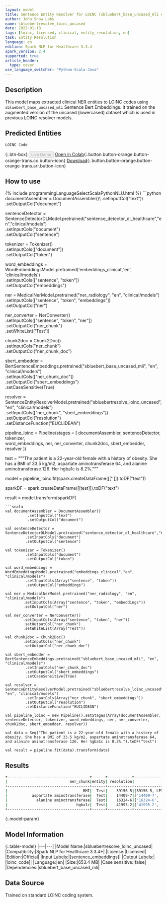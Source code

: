 ```yaml
---
layout: model
title: Sentence Entity Resolver for LOINC (sbluebert_base_uncased_mli embeddings)
author: John Snow Labs
name: sbluebertresolve_loinc_uncased
date: 2022-01-18
tags: [loinc, licensed, clinical, entity_resolution, en]
task: Entity Resolution
language: en
edition: Spark NLP for Healthcare 3.3.4
spark_version: 2.4
supported: true
article_header:
  type: cover
use_language_switcher: "Python-Scala-Java"
---
```


## Description

This model maps extracted clinical NER entities to LOINC codes using `sbluebert_base_uncased_mli` Sentence Bert Embeddings. It trained on the augmented version of the uncased (lowercased) dataset which is used in previous LOINC resolver models.

## Predicted Entities

`LOINC Code`

{:.btn-box}
<button class="button button-orange" disabled>Live Demo</button>
[Open in Colab](https://colab.research.google.com/github/JohnSnowLabs/spark-nlp-workshop/blob/master/tutorials/Certification_Trainings/Healthcare/24.Improved_Entity_Resolvers_in_SparkNLP_with_sBert.ipynb){:.button.button-orange.button-orange-trans.co.button-icon}
[Download](https://s3.amazonaws.com/auxdata.johnsnowlabs.com/clinical/models/sbluebertresolve_loinc_uncased_en_3.3.4_2.4_1642535076764.zip){:.button.button-orange.button-orange-trans.arr.button-icon}

## How to use



<div class="tabs-box" markdown="1">
{% include programmingLanguageSelectScalaPythonNLU.html %}
```python
documentAssembler = DocumentAssembler()\
      .setInputCol("text")\
      .setOutputCol("document")

sentenceDetector = SentenceDetectorDLModel.pretrained("sentence_detector_dl_healthcare","en","clinical/models")\
      .setInputCols("document")\
      .setOutputCol("sentence")

tokenizer = Tokenizer() \
      .setInputCols(["document"]) \
      .setOutputCol("token")

word_embeddings = WordEmbeddingsModel.pretrained('embeddings_clinical','en', 'clinical/models')\
      .setInputCols(["sentence", "token"])\
      .setOutputCol("embeddings")

ner = MedicalNerModel.pretrained("ner_radiology", "en", "clinical/models") \
     .setInputCols(["sentence", "token", "embeddings"]) \
     .setOutputCol("ner")

ner_converter = NerConverter() \
    .setInputCols(["sentence", "token", "ner"]) \
    .setOutputCol("ner_chunk")\
    .setWhiteList(['Test'])

chunk2doc = Chunk2Doc() \
    .setInputCols("ner_chunk") \
    .setOutputCol("ner_chunk_doc")

sbert_embedder = BertSentenceEmbeddings.pretrained("sbluebert_base_uncased_mli", "en", "clinical/models")\
     .setInputCols(["ner_chunk_doc"])\
     .setOutputCol("sbert_embeddings")\
     .setCaseSensitive(True)

resolver = SentenceEntityResolverModel.pretrained("sbluebertresolve_loinc_uncased", "en", "clinical/models") \
      .setInputCols(["ner_chunk", "sbert_embeddings"])\
     .setOutputCol("resolution")\
     .setDistanceFunction("EUCLIDEAN")

pipeline_loinc = Pipeline(stages = [
    documentAssembler, 
    sentenceDetector, 
    tokenizer,  
    word_embeddings, 
    ner, 
    ner_converter, 
    chunk2doc, 
    sbert_embedder, 
    resolver
])

test = """The patient is a 22-year-old female with a history of obesity. She has a BMI of 33.5 kg/m2, aspartate aminotransferase 64, and alanine aminotransferase 126. Her hgba1c is 8.2%."""

model = pipeline_loinc.fit(spark.createDataFrame([['']]).toDF("text"))

sparkDF = spark.createDataFrame([[test]]).toDF("text")

result = model.transform(sparkDF)
```
```scala
val documentAssembler = DocumentAssembler()
          .setInputCol("text")
          .setOutputCol("document")

val sentenceDetector = SentenceDetectorDLModel.pretrained("sentence_detector_dl_healthcare","en","clinical/models")
         .setInputCols("document")
         .setOutputCol("sentence")

val tokenizer = Tokenizer() 
         .setInputCols("document") 
         .setOutputCol("token")

val word_embeddings = WordEmbeddingsModel.pretrained("embeddings_clinical","en", "clinical/models")
         .setInputCols(Array("sentence", "token"))
         .setOutputCol("embeddings")

val ner = MedicalNerModel.pretrained("ner_radiology", "en", "clinical/models") 
        .setInputCols(Array("sentence", "token", "embeddings")) 
        .setOutputCol("ner")

val ner_converter = NerConverter() 
        .setInputCols(Array("sentence", "token", "ner")) 
        .setOutputCol("ner_chunk")
        .setWhiteList(Array("Test"))

val chunk2doc = Chunk2Doc() 
        .setInputCols("ner_chunk") 
        .setOutputCol("ner_chunk_doc")

val sbert_embedder = BertSentenceEmbeddings.pretrained("sbluebert_base_uncased_mli", "en", "clinical/models")
         .setInputCols("ner_chunk_doc")
         .setOutputCol("sbert_embeddings")
         .setCaseSensitive(True)

val resolver = SentenceEntityResolverModel.pretrained("sbluebertresolve_loinc_uncased", "en", "clinical/models") 
         .setInputCols(Array("ner_chunk", "sbert_embeddings"))
         .setOutputCol("resolution")
         .setDistanceFunction("EUCLIDEAN")

val pipeline_loinc = new Pipeline().setStages(Array(documentAssembler, sentenceDetector, tokenizer, word_embeddings, ner, ner_converter, chunk2doc, sbert_embedder, resolver))

val data = Seq("The patient is a 22-year-old female with a history of obesity. She has a BMI of 33.5 kg/m2, aspartate aminotransferase 64, and alanine aminotransferase 126. Her hgba1c is 8.2%.").toDF("text")

val result = pipeline.fit(data).transform(data)
```
</div>

## Results

```bash
+-------------------------------------+------+-----------+----------------------------------------------------+--------------------------------------------------------------------------------------------------------------------------------------------------------------------------------------------------------+
|                            ner_chunk|entity| resolution|                                           all_codes|                                                                                                                                                                                             resolutions|
+-------------------------------------+------+-----------+----------------------------------------------------+--------------------------------------------------------------------------------------------------------------------------------------------------------------------------------------------------------+
|                                  BMI|  Test|    39156-5|[39156-5, LP35925-4, BDYCRC, 73964-9, 59574-4,...]  |[Body mass index, Body mass index (BMI), Body circumference, Body muscle mass, Body mass index (BMI) [Percentile], ...]                                                                                 |
|           aspartate aminotransferase|  Test|    14409-7|['14409-7', '16325-3', '1916-6', '16324-6',...]     |['Aspartate aminotransferase', 'Alanine aminotransferase/Aspartate aminotransferase', 'Aspartate aminotransferase/Alanine aminotransferase', 'Alanine aminotransferase', ...]                           |
|             alanine aminotransferase|  Test|    16324-6|['16324-6', '1916-6', '16325-3', '59245-1',...]     |['Alanine aminotransferase', 'Aspartate aminotransferase/Alanine aminotransferase', 'Alanine aminotransferase/Aspartate aminotransferase', 'Alanine glyoxylate aminotransferase',...]                   |
|                               hgba1c|  Test|    41995-2|['41995-2', 'LP35944-5', 'LP19717-5', '43150-2',...]|['Hemoglobin A1c', 'HbA1c measurement device', 'HBA1 gene', 'HbA1c measurement device panel', ...]                                                                                                      |
+-------------------------------------+------+-----------+------------------------------------------------------------------------------+------------------------------------------------------------------------------------------------------------------------------------------------------------------------------+
```

{:.model-param}
## Model Information

{:.table-model}
|---|---|
|Model Name:|sbluebertresolve_loinc_uncased|
|Compatibility:|Spark NLP for Healthcare 3.3.4+|
|License:|Licensed|
|Edition:|Official|
|Input Labels:|[sentence_embeddings]|
|Output Labels:|[loinc_code]|
|Language:|en|
|Size:|653.4 MB|
|Case sensitive:|false|
|Dependencies:|sbluebert_base_uncased_mli|

## Data Source

Trained on standard LOINC coding system.